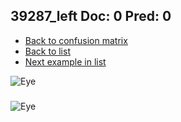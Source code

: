 ## 39287_left Doc: 0 Pred: 0
- [Back to confusion matrix](https://github.com/juliandewit/kaggle_retinopathy/blob/master/matrix.md)
- [Back to list](https://github.com/juliandewit/kaggle_retinopathy/blob/master/lists/00/list.md)
- [Next example in list](https://github.com/juliandewit/kaggle_retinopathy/blob/master/lists/00/39/39291_left.md)

![Eye](https://retinopaty.blob.core.windows.net/size1024/39287_left_0.jpeg)

### 

![Eye]()
